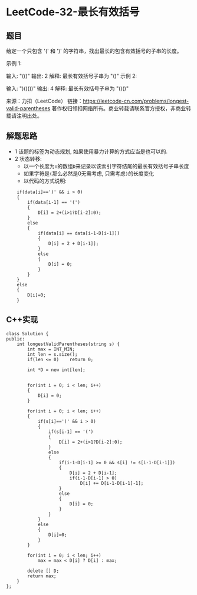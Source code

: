 # LeetCode-32-最长有效括号

## 题目
给定一个只包含 '(' 和 ')' 的字符串，找出最长的包含有效括号的子串的长度。

示例 1:

输入: "(()"
输出: 2
解释: 最长有效括号子串为 "()"
示例 2:

输入: ")()())"
输出: 4
解释: 最长有效括号子串为 "()()"

来源：力扣（LeetCode）
链接：https://leetcode-cn.com/problems/longest-valid-parentheses
著作权归领扣网络所有。商业转载请联系官方授权，非商业转载请注明出处。

## 解题思路

* 1 该题的标签为动态规划, 如果使用暴力计算的方式应当是也可以的.
* 2 状态转移:
	* 以一个长度为`n`的数组`D`来记录以该索引字符结尾的最长有效括号子串长度
	* 如果字符是`(`那么必然是0无需考虑, 只需考虑`)`的长度变化
	* 以代码的方式说明:
```
	if(data[i]==')' && i > 0)
	{
		if(data[i-1] == '(')
		{
			D[i] = 2+(i>1?D[i-2]:0);
		}
		else
		{
			if(data[i] == data[i-1-D[i-1]])
			{
				D[i] = 2 + D[i-1]];
			}
			else
			{
				D[i] = 0;
			}
		}
	}
	else
	{
		D[i]=0;
	}
```

## C++实现
```
class Solution {
public:
    int longestValidParentheses(string s) {
        int max = INT_MIN;
        int len = s.size();
        if(len <= 0)    return 0;

        int *D = new int[len];
        

        for(int i = 0; i < len; i++)
        {
            D[i] = 0;
        }

        for(int i = 0; i < len; i++)
        {
			if(s[i]==')' && i > 0)
			{
				if(s[i-1] == '(')
				{
					D[i] = 2+(i>1?D[i-2]:0);
				}
				else
				{
					if(i-1-D[i-1] >= 0 && s[i] != s[i-1-D[i-1]])
					{
						D[i] = 2 + D[i-1];
                        if(i-1-D[i-1] > 0)
                            D[i] += D[i-1-D[i-1]-1];
					}
					else
					{
						D[i] = 0;
					}
				}
			}
			else
			{
				D[i]=0;
			}        	
        }

        for(int i = 0; i < len; i++)
        	max = max < D[i] ? D[i] : max;

        delete [] D;
        return max;
    }
};
```
